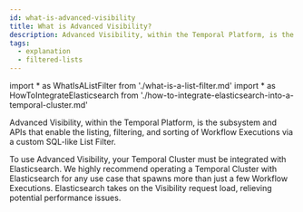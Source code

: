 ```yaml
---
id: what-is-advanced-visibility
title: What is Advanced Visibility?
description: Advanced Visibility, within the Temporal Platform, is the subsystem and APIs that enable the listing, filtering, and sorting of Workflow Executions via an SQL-like query syntax.
tags:
  - explanation
  - filtered-lists
---
```


<!-- prettier-ignore -->
import * as WhatIsAListFilter from './what-is-a-list-filter.md'
import * as HowToIntegrateElasticsearch from './how-to-integrate-elasticsearch-into-a-temporal-cluster.md'

Advanced Visibility, within the Temporal Platform, is the subsystem and APIs that enable the listing, filtering, and sorting of Workflow Executions via a custom SQL-like <preview page={WhatIsAListFilter}>List Filter</preview>.

To use Advanced Visibility, your Temporal Cluster must be <preview page={HowToIntegrateElasticsearch}>integrated with Elasticsearch</preview>.
We highly recommend operating a Temporal Cluster with Elasticsearch for any use case that spawns more than just a few Workflow Executions.
Elasticsearch takes on the Visibility request load, relieving potential performance issues.
